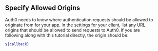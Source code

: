 ## Specify Allowed Origins

Auth0 needs to know where authentication requests should be allowed to originate from for your app. In the [settings](${manage_url}/#/clients/${account.clientId}/settings) for your client, list any URL origins that should be allowed to send requests to Auth0. If you are following along with this tutorial directly, the origin should be:

```bash
${callback}
```